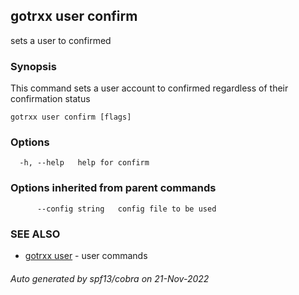 ## gotrxx user confirm

sets a user to confirmed

### Synopsis

This command sets a user account to confirmed regardless of their confirmation status

```
gotrxx user confirm [flags]
```

### Options

```
  -h, --help   help for confirm
```

### Options inherited from parent commands

```
      --config string   config file to be used
```

### SEE ALSO

* [gotrxx user](gotrxx_user.md)	 - user commands

###### Auto generated by spf13/cobra on 21-Nov-2022
